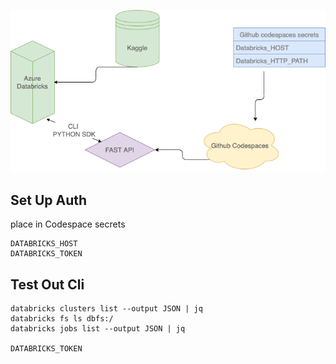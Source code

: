 ![Figure](https://github.com/nogibjj/airus-codespaces/blob/main/test.png)

Set Up Auth
-----------
place in Codespace secrets
  
    DATABRICKS_HOST
    DATABRICKS_TOKEN

Test Out Cli
------------
    databricks clusters list --output JSON | jq
    databricks fs ls dbfs:/
    databricks jobs list --output JSON | jq
    
    DATABRICKS_TOKEN


